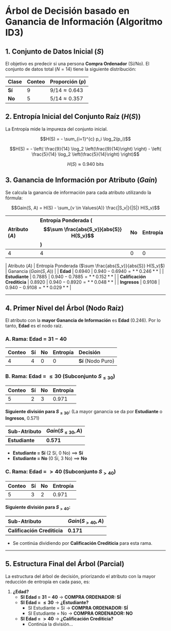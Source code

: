 # Árbol de Decisión basado en Ganancia de Información (Algoritmo ID3)

## 1. Conjunto de Datos Inicial ($S$)

El objetivo es predecir si una persona **Compra Ordenador** (Sí/No). El conjunto de datos total ($N=14$) tiene la siguiente distribución:

| Clase | Conteo | Proporción ($p$) |
| :--- | :--- | :--- |
| **Sí** | 9 | $9/14 \approx 0.643$ |
| **No** | 5 | $5/14 \approx 0.357$ |

## 2. Entropía Inicial del Conjunto Raíz ($H(S)$)

La Entropía mide la impureza del conjunto inicial.

$$H(S) = - \sum_{i=1}^{c} p_i \log_2(p_i)$$

$$H(S) = - \left( \frac{9}{14} \log_2 \left(\frac{9}{14}\right) \right) - \left( \frac{5}{14} \log_2 \left(\frac{5}{14}\right) \right)$$

$$H(S) \approx 0.940 \text{ bits}$$

## 3. Ganancia de Información por Atributo ($Gain$)

Se calcula la ganancia de información para cada atributo utilizando la fórmula:

$$Gain(S, A) = H(S) - \sum_{v \in Values(A)} \frac{|S_v|}{|S|} H(S_v)$$


| Atributo ($A$) | Entropía Ponderada ($$\sum \frac{abs{S_v}}{abs{S}} H(S_v)$$) | No | Entropía |
| :--- | :--- | :--- | :--- |
| 4 | 4 | 0 | $0$ |


| Atributo ($A$) | Entropía Ponderada ($\sum \frac{abs{S_v}}{abs{S}} H(S_v)$) | Ganancia ($Gain(S, A)$) |
| **Edad** | $0.6940$ | $0.940 - 0.6940 = **0.246**$ |
| **Estudiante** | $0.7885$ | $0.940 - 0.7885 = **0.152**$ |
| **Calificación Crediticia** | $0.8920$ | $0.940 - 0.8920 = **0.048**$ |
| **Ingresos** | $0.9108$ | $0.940 - 0.9108 = **0.029**$ |






---

## 4. Primer Nivel del Árbol (Nodo Raíz)

El atributo con la **mayor Ganancia de Información** es **Edad** ($0.246$). Por lo tanto, **Edad** es el nodo raíz.

### A. Rama: Edad = $31-40$

| Conteo | Sí | No | Entropía | Decisión |
| :--- | :--- | :--- | :--- | :--- |
| 4 | 4 | 0 | $0$ | **Sí** (Nodo Puro) |

### B. Rama: Edad = $\leq 30$ (Subconjunto $S_{\leq 30}$)

| Conteo | Sí | No | Entropía |
| :--- | :--- | :--- | :--- |
| 5 | 2 | 3 | $0.971$ |

**Siguiente división para $S_{\leq 30}$:** (La mayor ganancia se da por **Estudiante** o **Ingresos**, $0.571$)

| Sub-Atributo | $Gain(S_{\leq 30}, A)$ |
| :--- | :--- |
| **Estudiante** | **0.571** |

* **Estudiante = Sí** (2 Sí, 0 No) $\implies$ **Sí**
* **Estudiante = No** (0 Sí, 3 No) $\implies$ **No**

### C. Rama: Edad = $> 40$ (Subconjunto $S_{> 40}$)

| Conteo | Sí | No | Entropía |
| :--- | :--- | :--- | :--- |
| 5 | 3 | 2 | $0.971$ |

**Siguiente división para $S_{> 40}$:**

| Sub-Atributo | $Gain(S_{> 40}, A)$ |
| :--- | :--- |
| **Calificación Crediticia** | **0.171** |

* Se continúa dividiendo por **Calificación Crediticia** para esta rama.

---

## 5. Estructura Final del Árbol (Parcial)

La estructura del árbol de decisión, priorizando el atributo con la mayor reducción de entropía en cada paso, es:

1.  **¿Edad?**
    * **SI Edad = $31-40$** $\rightarrow$ **COMPRA ORDENADOR: SÍ**
    * **SI Edad = $\leq 30$** $\rightarrow$ **¿Estudiante?**
        * SI Estudiante = Sí $\rightarrow$ **COMPRA ORDENADOR: SÍ**
        * SI Estudiante = No $\rightarrow$ **COMPRA ORDENADOR: NO**
    * **SI Edad = $> 40$** $\rightarrow$ **¿Calificación Crediticia?**
        * Continúa la división...

